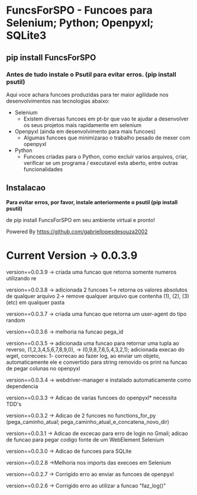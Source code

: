 # FuncsForSPO - Funcoes para Selenium; Python; Openpyxl; SQLite3

## pip install FuncsForSPO

### Antes de tudo instale o Psutil para evitar erros. (pip install psutil)

Aqui voce achara funcoes produzidas para ter maior agilidade nos desenvolvimentos nas tecnologias abaixo:

* Selenium
  * Existem diversas funcoes em pt-br que vao te ajudar a desenvolver os seus projetos mais rapidamente em selenium
* Openpyxl (ainda em desenvolvimento para mais funcoes)
  * Algumas funcoes que minimizarao o trabalho pesado de mexer com openpyxl
* Python
  * Funcoes criadas para o Python, como excluir varios arquivos, criar, verificar se um programa / executavel esta aberto, entre outras funcionalidades

## Instalacao

**Para evitar erros, por favor, instale anteriormente o psutil (pip install psutil)**

de pip install FuncsForSPO em seu ambiente virtual e pronto!

Powered By https://github.com/gabriellopesdesouza2002

# Current Version -> 0.0.3.9

version==0.0.3.9 -> criada uma funcao que retorna somente numeros utilizando re

version==0.0.3.8 -> adicionada 2 funcoes 1-> retorna os valores absolutos de qualquer arquivo 2-> remove qualquer arquivo que contenha (1), (2), (3) (etc) em qualquer pasta

version==0.0.3.7 -> criada uma funcao que retorna um user-agent do tipo random

version==0.0.3.6 -> melhoria na funcao pega_id

version==0.0.3.5 -> adicionada uma funcao para retornar uma tupla ao reverso, (1,2,3,4,5,6,7,8,9,0), -> (0,9,8,7,6,5,4,3,2,1); adicionada execao do wget, correcoes: 1- correcao ao fazer log, ao enviar um objeto, automaticamente ele e convertido para string removido os print na funcao de pegar colunas no openpyxl

version==0.0.3.4 -> webdriver-manager e instalado automaticamente como dependencia

version==0.0.3.3 -> Adicao de varias funcoes do openpyxl* necessita TDD's

version==0.0.3.2 -> Adicao de 2 funcoes no functions_for_py (pega_caminho_atual; pega_caminho_atual_e_concatena_novo_dir)

version==0.0.3.1 -> Adicao de excecao para erro de login no Gmail; adicao de funcao para pegar codigo fonte de um WebElement Selenium

version==0.0.3.0 -> Adicao de funcoes para SQLite

version==0.0.2.8 ->Melhoria nos imports das execoes em Selenium

version==0.0.2.7 -> Corrigido erro ao enviar as funcoes de openpyxl

version==0.0.2.6 -> Corrigido erro ao utilizar a funcao "faz_log()"
